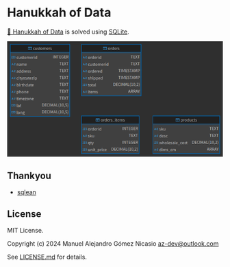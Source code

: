 # Hanukkah of Data

[🕎 Hanukkah of Data](https://hanukkah.bluebird.sh/5784/) is solved using [SQLite](https://www.sqlite.org/).

![Hanukkah of Data](./resources/hod.png "Hanukkah of Data")

## Thankyou

+ [sqlean](https://github.com/nalgeon/sqlean)

## License

MIT License.

Copyright (c) 2024 Manuel Alejandro Gómez Nicasio <az-dev@outlook.com>

See [LICENSE.md](LICENSE.md) for details.
